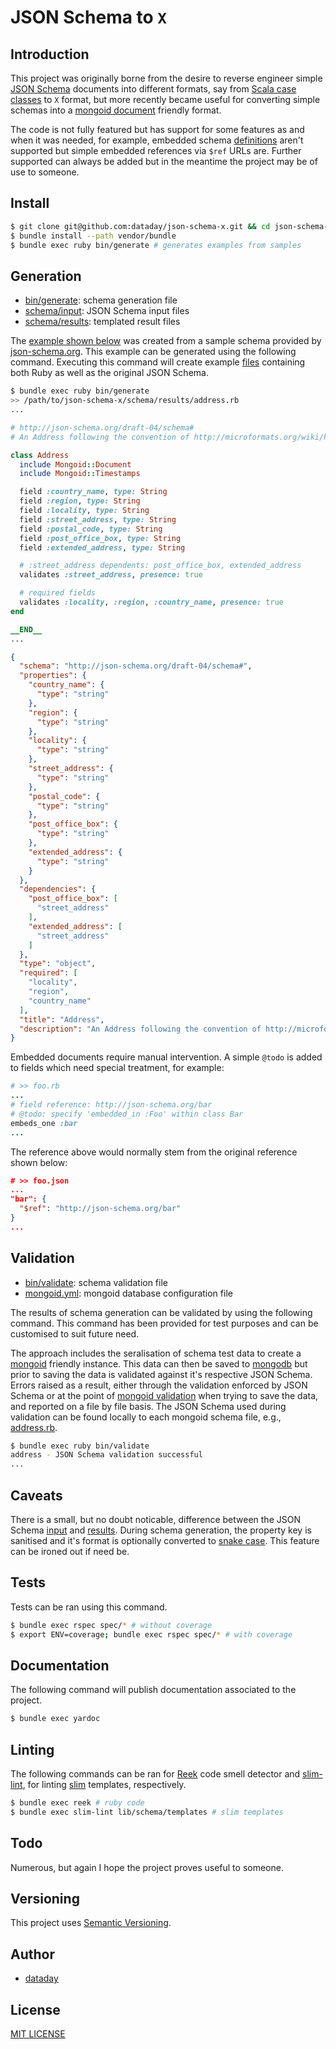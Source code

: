# JSON Schema to `X`

## Introduction

This project was originally borne from the desire to reverse engineer simple [JSON Schema](http://json-schema.org/documentation.html) documents into different formats, say from [Scala case classes](https://github.com/coursera/autoschema) to `X` format, but more recently became useful for converting simple schemas into a [mongoid document](https://docs.mongodb.com/mongoid/master/tutorials/mongoid-documents/) friendly format.

The code is not fully featured but has support for some features as and when it was needed, for example, embedded schema [definitions](https://spacetelescope.github.io/understanding-json-schema/structuring.html) aren't supported but simple embedded references via `$ref` URLs are. Further supported can always be added but in the meantime the project may be of use to someone.

## Install

```bash
$ git clone git@github.com:dataday/json-schema-x.git && cd json-schema-x
$ bundle install --path vendor/bundle
$ bundle exec ruby bin/generate # generates examples from samples
```

## Generation

- [bin/generate](./bin/generate): schema generation file
- [schema/input](./schema/input): JSON Schema input files
- [schema/results](./schema/results): templated result files

The [example shown below](./schema/results/address.rb) was created from a sample schema provided by [json-schema.org](http://json-schema.org). This example can be generated using the following command. Executing this command will create example [files](./schema/results) containing both Ruby as well as the original JSON Schema.

```bash
$ bundle exec ruby bin/generate
>> /path/to/json-schema-x/schema/results/address.rb
...
```
```ruby
# http://json-schema.org/draft-04/schema#
# An Address following the convention of http://microformats.org/wiki/hcard

class Address
  include Mongoid::Document
  include Mongoid::Timestamps

  field :country_name, type: String
  field :region, type: String
  field :locality, type: String
  field :street_address, type: String
  field :postal_code, type: String
  field :post_office_box, type: String
  field :extended_address, type: String

  # :street_address dependents: post_office_box, extended_address
  validates :street_address, presence: true

  # required fields
  validates :locality, :region, :country_name, presence: true
end

__END__
...
```
```json
{
  "schema": "http://json-schema.org/draft-04/schema#",
  "properties": {
    "country_name": {
      "type": "string"
    },
    "region": {
      "type": "string"
    },
    "locality": {
      "type": "string"
    },
    "street_address": {
      "type": "string"
    },
    "postal_code": {
      "type": "string"
    },
    "post_office_box": {
      "type": "string"
    },
    "extended_address": {
      "type": "string"
    }
  },
  "dependencies": {
    "post_office_box": [
      "street_address"
    ],
    "extended_address": [
      "street_address"
    ]
  },
  "type": "object",
  "required": [
    "locality",
    "region",
    "country_name"
  ],
  "title": "Address",
  "description": "An Address following the convention of http://microformats.org/wiki/hcard"
}
```

Embedded documents require manual intervention. A simple `@todo` is added to fields which need special treatment, for example:

```ruby
# >> foo.rb
...
# field reference: http://json-schema.org/bar
# @todo: specify 'embedded_in :Foo' within class Bar
embeds_one :bar
...
```

The reference above would normally stem from the original reference shown below:

```json
# >> foo.json
...
"bar": {
  "$ref": "http://json-schema.org/bar"
}
...
```

## Validation

- [bin/validate](./bin/validate): schema validation file
- [mongoid.yml](./mongoid.yml): mongoid database configuration file

The results of schema generation can be validated by using the following command. This command has been provided for test purposes and can be customised to suit future need.

The approach includes the seralisation of schema test data to create a [mongoid](https://docs.mongodb.com/mongoid) friendly instance. This data can then be saved to [mongodb](https://www.mongodb.com/) but prior to saving the data is validated against it's respective JSON Schema. Errors raised as a result, either through the validation enforced by JSON Schema or at the point of [mongoid validation](https://mongoid.github.io/old/en/mongoid/docs/validation.html) when trying to save the data, and reported on a file by file basis. The JSON Schema used during validation can be found locally to each mongoid schema file, e.g., [address.rb](./schema/results/address.rb).

```bash
$ bundle exec ruby bin/validate
address - JSON Schema validation successful
...
```

## Caveats

There is a small, but no doubt noticable, difference between the JSON Schema [input](./schema/input) and [results](./schema/results). During schema generation, the property key is sanitised and it's format is optionally converted to [snake case](https://en.wikipedia.org/wiki/Snake_case). This feature can be ironed out if need be.

## Tests

Tests can be ran using this command.

```bash
$ bundle exec rspec spec/* # without coverage
$ export ENV=coverage; bundle exec rspec spec/* # with coverage
```

## Documentation

The following command will publish documentation associated to the project.

```bash
$ bundle exec yardoc
```

## Linting

The following commands can be ran for [Reek](https://github.com/troessner/reek) code smell detector and [slim-lint](https://github.com/sds/slim-lint), for linting [slim](https://github.com/slim-template/slim) templates, respectively.

```bash
$ bundle exec reek # ruby code
$ bundle exec slim-lint lib/schema/templates # slim templates
```

## Todo

Numerous, but again I hope the project proves useful to someone.

## Versioning

This project uses [Semantic Versioning](http://semver.org).

## Author

- [dataday](https://github.com/dataday)

## License

[MIT LICENSE](./MIT-LICENSE)
